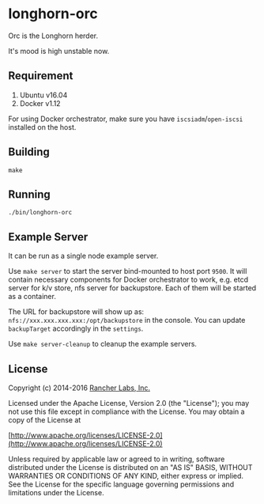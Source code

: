 longhorn-orc
========

Orc is the Longhorn herder.

It's mood is high unstable now.

## Requirement

1. Ubuntu v16.04
2. Docker v1.12

For using Docker orchestrator, make sure you have `iscsiadm`/`open-iscsi` installed on the host.

## Building

`make`

## Running

`./bin/longhorn-orc`

## Example Server

It can be run as a single node example server.

Use `make server` to start the server bind-mounted to host port `9500`. It will contain necessary components for Docker orchestrator to work, e.g. etcd server for k/v store, nfs server for backupstore. Each of them will be started as a container.

The URL for backupstore will show up as: `nfs://xxx.xxx.xxx.xxx:/opt/backupstore` in the console. You can update `backupTarget` accordingly in the `settings`.

Use `make server-cleanup` to cleanup the example servers.

## License
Copyright (c) 2014-2016 [Rancher Labs, Inc.](http://rancher.com)

Licensed under the Apache License, Version 2.0 (the "License");
you may not use this file except in compliance with the License.
You may obtain a copy of the License at

[http://www.apache.org/licenses/LICENSE-2.0](http://www.apache.org/licenses/LICENSE-2.0)

Unless required by applicable law or agreed to in writing, software
distributed under the License is distributed on an "AS IS" BASIS,
WITHOUT WARRANTIES OR CONDITIONS OF ANY KIND, either express or implied.
See the License for the specific language governing permissions and
limitations under the License.
